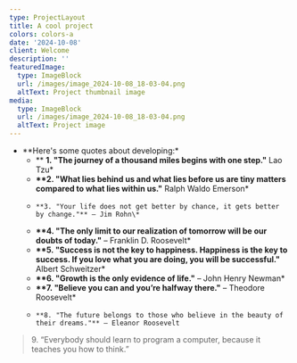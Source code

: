 ```yaml
---
type: ProjectLayout
title: A cool project
colors: colors-a
date: '2024-10-08'
client: Welcome
description: ''
featuredImage:
  type: ImageBlock
  url: /images/image_2024-10-08_18-03-04.png
  altText: Project thumbnail image
media:
  type: ImageBlock
  url: /images/image_2024-10-08_18-03-04.png
  altText: Project image
---
```

*   \*\*Here's some quotes about developing:\*
    *   \*\* **1. "The journey of a thousand miles begins with one step."** Lao Tzu\*
    *   **\*\*2. "What lies behind us and what lies before us are tiny matters compared to what lies within us."** Ralph Waldo Emerson\*
    *   ```
        **3. "Your life does not get better by chance, it gets better by change."** – Jim Rohn\*  
        ```
    *   **\*\*4. "The only limit to our realization of tomorrow will be our doubts of today."** – Franklin D. Roosevelt\*
    *   **\*\*5. "Success is not the key to happiness. Happiness is the key to success. If you love what you are doing, you will be successful."** Albert Schweitzer\*
    *   **\*\*6. "Growth is the only evidence of life."** – John Henry Newman\*
    *   **\*\*7. "Believe you can and you’re halfway there."** – Theodore Roosevelt\*
    *   ```
        **8. "The future belongs to those who believe in the beauty of their dreams."** – Eleanor Roosevelt
        ```

> 9\. “Everybody should learn to program a computer, because it teaches you how to think.”

